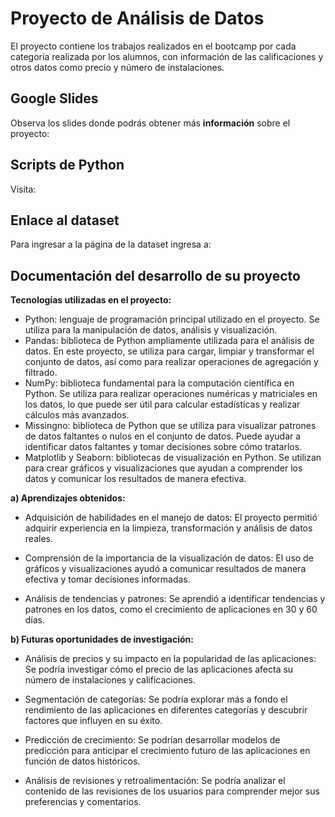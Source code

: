 # **Proyecto de Análisis de Datos**

El proyecto contiene los trabajos realizados en el bootcamp por cada categoría realizada por los alumnos, con información de las calificaciones y otros datos como precio y número de instalaciones.


## Google Slides

Observa los slides donde podrás obtener más **información** sobre el proyecto: 

## Scripts de Python

Visita:

## Enlace al dataset

Para ingresar a la página de la dataset ingresa a: 

## Documentación del desarrollo de su proyecto

**Tecnologías utilizadas en el proyecto:**

 - Python: lenguaje de programación principal utilizado en el proyecto. Se utiliza para la manipulación de datos, análisis y visualización.
 - Pandas: biblioteca de Python ampliamente utilizada para el análisis de datos. En este proyecto, se utiliza para cargar, limpiar y transformar el conjunto de datos, así como para realizar operaciones de agregación y filtrado.
 - NumPy: biblioteca fundamental para la computación científica en Python. Se utiliza para realizar operaciones numéricas y matriciales en los datos, lo que puede ser útil para calcular estadísticas y realizar cálculos más avanzados.
 - Missingno: biblioteca de Python que se utiliza para visualizar patrones de datos faltantes o nulos en el conjunto de datos. Puede ayudar a identificar datos faltantes y tomar decisiones sobre cómo tratarlos.
 - Matplotlib y Seaborn: bibliotecas de visualización en Python. Se utilizan para crear gráficos y visualizaciones que ayudan a comprender los datos y comunicar los resultados de manera efectiva.

**a) Aprendizajes obtenidos:**

 - Adquisición de habilidades en el manejo de datos: El proyecto permitió adquirir experiencia en la limpieza, transformación y análisis de datos reales.

 - Comprensión de la importancia de la visualización de datos: El uso de gráficos y visualizaciones ayudó a comunicar resultados de manera efectiva y tomar decisiones informadas.

 - Análisis de tendencias y patrones: Se aprendió a identificar tendencias y patrones en los datos, como el crecimiento de aplicaciones en 30 y 60 días.

**b) Futuras oportunidades de investigación:**

 - Análisis de precios y su impacto en la popularidad de las aplicaciones: Se podría investigar cómo el precio de las aplicaciones afecta su número de instalaciones y calificaciones.

 - Segmentación de categorías: Se podría explorar más a fondo el rendimiento de las aplicaciones en diferentes categorías y descubrir factores que influyen en su éxito.

 - Predicción de crecimiento: Se podrían desarrollar modelos de predicción para anticipar el crecimiento futuro de las aplicaciones en función de datos históricos.

 - Análisis de revisiones y retroalimentación: Se podría analizar el contenido de las revisiones de los usuarios para comprender mejor sus preferencias y comentarios.
